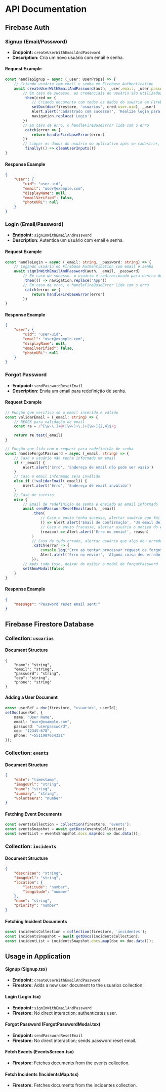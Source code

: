 # API Documentation

## Firebase Auth

### Signup (Email/Password)
- **Endpoint:** `createUserWithEmailAndPassword`
- **Description:** Cria um novo usuário com email e senha.

#### Request Example
```typescript
const handleSignup = async (_user: UserProps) => {
    // Criando usuário com email e senha em Firebase Authentication
    await createUserWithEmailAndPassword(auth, _user.email, _user.password)
        // Em caso de sucesso, as credenciais do usuário são utilizadas para cadastra-lo no Firebase Firestore Database
        .then(cred => {
            // Criando documento com todos os dados do usuário em Firebase Firestore Database
            setDoc(doc(firestore, 'usuarios', cred.user.uid), _user)
            Alert.alert('Cadastrado com sucesso!', 'Realize login para entrar na sua conta')
            navigation.replace('Login')
        })
        // Em caso de erro, o handleFireBaseError lida com o erro
        .catch(error => {
            return handleFirebaseError(error)
        })
        // Limpar os dados do usuário no aplicativo após se cadastrar, para que assim os campos sejam esvaziados
        .finally(() => cleanUserInputs())
}
```

#### Response Example
```json
{
    "user": {
        "uid": "user-uid",
        "email": "user@example.com",
        "displayName": null,
        "emailVerified": false,
        "photoURL": null
    }
}
```


### Login (Email/Password)
- **Endpoint:** `signInWithEmailAndPassword`
- **Description:** Autentica um usuário com email e senha.

#### Request Example
```typescript
const handleLogin = async (_email: string, _password: string) => {
    // Logando usuário no Firebase Authentication com email e senha
    await signInWithEmailAndPassword(auth, _email, _password)
        // Em caso de sucesso, o usuário é redirecionado para dentro do aplicativo
        .then(() => navigation.replace('App'))
        // Em caso de erro, o handleFireBaseError lida com o erro
        .catch(error => {
            return handleFirebaseError(error)
        })
}
```

#### Response Example
```json
{
    "user": {
        "uid": "user-uid",
        "email": "user@example.com",
        "displayName": null,
        "emailVerified": false,
        "photoURL": null
    }
}
```


### Forgot Password 
- **Endpoint:** `sendPasswordResetEmail`
- **Description:** Envia um email para redefinição de senha.

#### Request Example
```typescript
// Função que verifica se o email inserido é válido
const validarEmail = (_email: string) => {
    // REGEX para validação de email
    const re = /^[\w-\.]+@([\w-]+\.)+[\w-]{2,4}$/g

    return re.test(_email)
}

// Função que lida com o request para redefinição de senha
const handleForgotPassword = async (_email: string) => {
    // Caso o usuário não tenha informado um email
    if (!_email) {
        Alert.alert('Erro', 'Endereço de email não pode ser vazio')
    } 
    // Caso o email informado seja inválido
    else if (!validarEmail(_email)) {
        Alert.alert('Erro', 'Endereço de email inválido')
    } 
    // Caso de sucesso
    else {
        // Email de redefinição de senha é enviado ao email informado
        await sendPasswordResetEmail(auth, _email)
            .then(
                // Caso o envio tenha sucesso, alertar usuário que foi enviado um email de redefinição de senha
                () => Alert.alert('Email de confirmação', 'Um email de confirmação foi enviado a ' + _email),
                // Caso o envio fracasse, alertar usuário o motivo do erro
                (reason) => Alert.alert('Erro no envio!', reason)
            )
            // Caso de tudo errado, alertar usuário que algo deu errado e exibir no console o erro
            .catch(error => {
                console.log("Erro ao tentar processar request de forgotpassword: " + error)
                Alert.alert('Erro no envio!', 'Alguma coisa deu errado...')
            });
        // Após tudo isso, deixar de exibir o modal de forgotPassword
        setShowModal(false)
    }
}
```

#### Response Example
```json
{
    "message": "Password reset email sent!"
}
```

## Firebase Firestore Database

### Collection: `usuarios`

#### Document Structure
```
{
    "name": "string",
    "email": "string",
    "password": "string",
    "cep": "string",
    "phone": "string"
}
```

#### Adding a User Document
```typescript
const userRef = doc(firestore, "usuarios", userId);
setDoc(userRef, {
    name: "User Name",
    email: "user@example.com",
    password: "userpassword",
    cep: "12345-678",
    phone: "+5511987654321"
});
```

### Collection: `events`

#### Document Structure
```json
{
    "date": "timestamp",
    "imageUrl": "string",
    "name": "string",
    "summary": "string",
    "volunteers": "number"
}
```

#### Fetching Event Documents
```typescript
const eventsCollection = collection(firestore, 'events');
const eventsSnapshot = await getDocs(eventsCollection);
const eventList = eventsSnapshot.docs.map(doc => doc.data());
```


### Collection: `incidents`

#### Document Structure
```json
{
    "descricao": "string",
    "imageUrl": "string",
    "location": {
        "latitude": "number",
        "longitude": "number"
    },
    "name": "string",
    "priority": "number"
}
```

#### Fetching Incident Documents
```typescript
const incidentsCollection = collection(firestore, 'incidentes');
const incidentsSnapshot = await getDocs(incidentsCollection);
const incidentList = incidentsSnapshot.docs.map(doc => doc.data());
```

## Usage in Application

#### Signup (Signup.tsx)
- **Endpoint:** `createUserWithEmailAndPassword`
- **Firestore:** Adds a new user document to the usuarios collection.

#### Login (Login.tsx)
- **Endpoint:** `signInWithEmailAndPassword`
- **Firestore:** No direct interaction; authenticates user.

#### Forgot Password (ForgotPasswordModal.tsx)
- **Endpoint:** `sendPasswordResetEmail`
- **Firestore:** No direct interaction; sends password reset email.

#### Fetch Events (EventsScreen.tsx)
- **Firestore:** Fetches documents from the events collection.

#### Fetch Incidents (IncidentsMap.tsx)
- **Firestore:** Fetches documents from the incidentes collection.